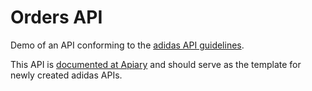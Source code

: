 # Orders API
Demo of an API conforming to the [adidas API guidelines](https://adidas-group.gitbooks.io/api-guidelines/content/).

This API is [documented at Apiary](http://docs.demotemplate.apiary.io/#) and should serve as the template for newly created adidas APIs.
